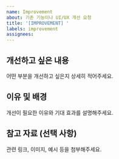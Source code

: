 ```yaml
---
name: Improvement
about: 기존 기능이나 UI/UX 개선 요청
title: '[IMPROVEMENT] '
labels: improvement
assignees:
---
```


## 개선하고 싶은 내용

어떤 부분을 개선하고 싶은지 상세히 적어주세요.

## 이유 및 배경

개선이 필요한 이유와 기대 효과를 설명해주세요.

## 참고 자료 (선택 사항)

관련 링크, 이미지, 예시 등을 첨부해주세요.

